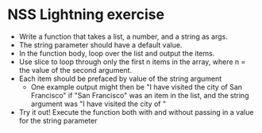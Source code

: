 # NSS Lightning exercise
* Write a function that takes a list, a number, and a string as args. 
* The string parameter should have a default value. 
* In the function body, loop over the list and output the items.
*  Use slice to loop through only the first n items in the array, where n = the value of the second argument.
* Each item should be prefaced by value of the string argument
   * One example output might then be "I have visited the city of San Francisco" if "San Francisco" was an item in the list, and the string argument was "I have visited the city of "
* Try it out! Execute the function both with and without passing in a value for the string parameter
